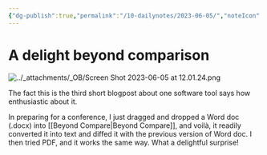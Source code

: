 ```yaml
---
{"dg-publish":true,"permalink":"/10-dailynotes/2023-06-05/","noteIcon":"2"}
---
```


# A delight beyond comparison

![../_attachments/_OB/Screen Shot 2023-06-05 at 12.01.24.png](/img/user/_attachments/_OB/Screen%20Shot%202023-06-05%20at%2012.01.24.png)

The fact this is the third short blogpost about one software tool says how enthusiastic about it.

In preparing for a conference, I just dragged and dropped a Word doc (.docx) into [[Beyond Compare\|Beyond Compare]], and voilà, it readily converted it into text and diffed it with the previous version of Word doc. I then tried PDF, and it works the same way. What a delightful surprise! 